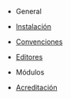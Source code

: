 <!-- docs/_sidebar.md -->
* General

 * [Instalación](/)
 * [Convenciones](/convenciones.md)
 * [Editores](/Editores.md)
* Módulos

 * [Acreditación](/modulos/acreditacion/)